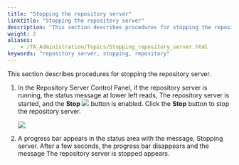 ```yaml
--- 
title: "Stopping the repository server"
linktitle: "Stopping the repository server"
description: "This section describes procedures for stopping the repository server."
weight: 2
aliases: 
    - /TA_Administration/Topics/Stopping_repository_server.html
keywords: "repository server, stopping, repository"
---
```


This section describes procedures for stopping the repository server.

1.  In the Repository Server Control Panel, if the repository server is running, the status message at lower left reads, The repository server is started, and the **Stop** ![](/images/TA_Administration/Images/btn.RS_stop_repo.png) button is enabled. Click the **Stop** button to stop the repository server.

    ![](/images/TA_Administration/Images/repo_start.png)

2.  A progress bar appears in the status area with the message, Stopping server. After a few seconds, the progress bar disappears and the message The repository server is stopped appears.



